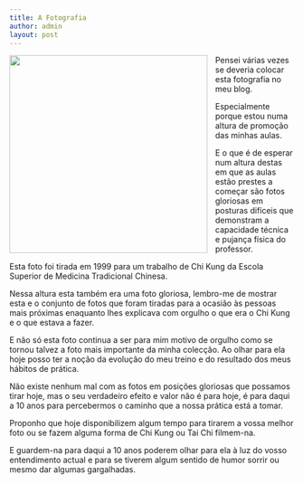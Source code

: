 ```yaml
---
title: A Fotografia
author: admin
layout: post
---
```


<img class='profile' src='/files/primeirafoto.jpg' style='float: left; margin-right: 1em; width: 350px;'/>

Pensei várias vezes se deveria colocar esta fotografia no meu blog.

Especialmente porque estou numa altura de promoção das minhas aulas.

E o que é de esperar num altura destas em que as aulas estão prestes a começar são fotos gloriosas em posturas difíceis que demonstram a capacidade técnica e pujança física do professor.

Esta foto foi tirada em 1999 para um trabalho de Chi Kung da Escola Superior de Medicina Tradicional Chinesa.

Nessa altura esta também era uma foto gloriosa, lembro-me de mostrar esta e o conjunto de fotos que foram tiradas para a ocasião às pessoas mais próximas enaquanto lhes explicava com orgulho o que era o Chi Kung e o que estava a fazer.

E não só esta foto continua a ser para mim motivo de orgulho como se tornou talvez a foto mais importante da minha colecção. Ao olhar para ela hoje posso ter a noção da evolução do meu treino e do resultado dos meus hábitos de prática.

Não existe nenhum mal com as fotos em posições gloriosas que possamos tirar hoje, mas o seu verdadeiro efeito e valor não é para hoje, é para daqui a 10 anos para percebermos o caminho que a nossa prática está a tomar.

Proponho que hoje disponibilizem algum tempo para tirarem a vossa melhor foto ou se fazem alguma forma de Chi Kung ou Tai Chi filmem-na.

E guardem-na para daqui a 10 anos poderem olhar para ela à luz do vosso entendimento actual e para se tiverem algum sentido de humor sorrir ou mesmo dar algumas gargalhadas.
